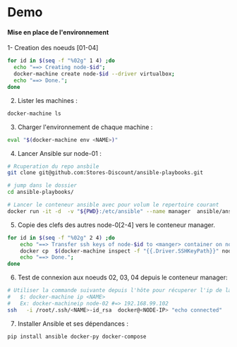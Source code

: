 # Demo




#### Mise en place de l'environnement 

1-  Creation des noeuds [01-04]

```sh
for id in $(seq -f "%02g" 1 4) ;do 
  echo "==> Creating node-$id"; 
  docker-machine create node-$id --driver virtualbox; 
  echo "==> Done."; 
done
```

2. Lister les machines : 

```sh
docker-machine ls
````

3. Charger l'environnement de chaque machine : 

```sh
eval "$(docker-machine env <NAME>)"
```

4. Lancer Ansible sur node-01 : 

```sh
# Rcuperation du repo ansbile 
git clone git@github.com:Stores-Discount/ansible-playbooks.git

# jump dans le dossier
cd ansible-playbooks/

# Lancer le conteneur ansible avec pour volum le repertoire courant
docker run -it -d  -v "${PWD}:/etc/ansible" --name manager  ansible/ansible:ubuntu1404
```

5. Copie des clefs des autres node-0[2-4] vers le conteneur manager.
```sh
for id in $(seq -f "%02g" 2 4) ;do  
    echo "==> Transfer ssh keys of node-$id to <manger> container on node-01"; 
    docker cp  $(docker-machine inspect -f "{{.Driver.SSHKeyPath}}" node-$id)  manager:/root/.ssh/node-$id-id_rsa ; 
    echo "==> Done."; 
done
```   

6. Test de connexion aux noeuds 02, 03, 04 depuis le conteneur manager:
```sh
# Utiliser la commande suivante depuis l'hôte pour récuperer l'ip de la machine <NODE-IP>:
#   $: docker-machine ip <NAME>
#   Ex: docker-machineip node-02 #=> 192.168.99.102
ssh   -i /root/.ssh/<NAME>-id_rsa  docker@<NODE-IP> "echo connected"
``` 

7. Installer Ansible et ses dépendances :
```sh
pip install ansible docker-py docker-compose
```

